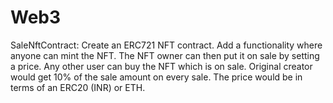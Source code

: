 # Web3
SaleNftContract:
Create an ERC721 NFT contract. Add a functionality where anyone can mint the NFT. The NFT owner can then put it on sale by setting a price. Any other user can buy the NFT which is on sale. Original creator would get 10% of the sale amount on every sale. The price would be in terms of an ERC20 (INR) or ETH.

